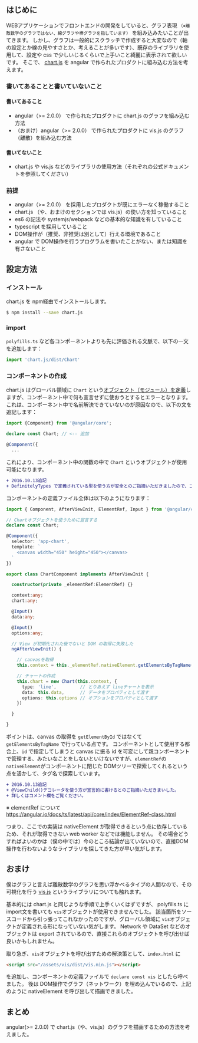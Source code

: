 ## はじめに

WEBアプリケーションでフロントエンドの開発をしていると、グラフ表現 <small>（※離散数学のグラフではない、線グラフや棒グラフを指しています）</small> を組み込みたいことが出てきます。
しかし、グラフは一般的にスクラッチで作成すると大変なので（軸の設定とか線の見やすさとか、考えることが多いです）、既存のライブラリを使用して、設定や css で少しいじるくらいで上手いこと綺麗に表示されて欲しいです。
そこで、 [chart.js](https://github.com/chartjs/Chart.js) を angular で作られたプロダクトに組み込む方法を考えます。

### 書いてあることと書いていないこと

#### 書いてあること

- angular（>= 2.0.0） で作られたプロダクトに chart.js のグラフを組み込む方法
- （おまけ）angular（>= 2.0.0） で作られたプロダクトに vis.js のグラフ（離散）を組み込む方法

#### 書いてないこと

- chart.js や vis.js などのライブラリの使用方法（それぞれの公式ドキュメントを参照してください）

### 前提

- angular（>= 2.0.0） を採用したプロダクトが既にエラーなく稼働すること
- chart.js （や、おまけのセクションでは vis.js）の使い方を知っていること
- es6 の記法や systemjs/webpack などの基本的な知識を有していること
- typescript を採用していること
- DOM操作が（推奨、非推奨は別として）行える環境であること
- angular で DOM操作を行うプログラムを書いたことがない、または知識を有さないこと

## 設定方法

### インストール

chart.js を npm経由でインストールします。

```bash
$ npm install --save chart.js
```

### import

`polyfills.ts` など各コンポーネントよりも先に評価される文脈で、以下の一文を追加します：

```ts
import 'chart.js/dist/Chart'
```

### コンポーネントの作成

chart.js はグローバル領域に `Chart` という[オブジェクト（モジュール）を定義](https://github.com/chartjs/Chart.js/blob/master/src/chart.js#L51)しますが、コンポーネント中で何も宣言せずに使おうとするとエラーとなります。これは、コンポーネント中で名前解決できていないのが原因なので、以下の文を追記します：

```ts
import {Component} from '@angular/core';

declare const Chart; // <-- 追加

@Component({
  ...
```

これにより、コンポーネント中の関数の中で `Chart` というオブジェクトが使用可能になります。

```diff
+ 2016.10.13追記
+ DefinitelyTypes で定義されている型を使う方が安全とのご指摘いただきましたので、コメント欄も併せてご参照ください。
```

コンポーネントの定義ファイル全体は以下のようになります：

```ts
import { Component, AfterViewInit, ElementRef, Input } from '@angular/core';

// Chartオブジェクトを使うために宣言する
declare const Chart;

@Component({
  selector: 'app-chart',
  template: `
    <canvas width="450" height="450"></canvas>
  `
})

export class ChartComponent implements AfterViewInit {

  constructor(private _elementRef:ElementRef) {}

  context:any;
  chart:any;

  @Input()
  data:any;

  @Input()
  options:any;

  // View が初期化された後でないと DOM の取得に失敗した
  ngAfterViewInit() {

    // canvasを取得
    this.context = this._elementRef.nativeElement.getElementsByTagName('canvas')[0];

    // チャートの作成
    this.chart = new Chart(this.context, {
      type: 'line',         // とりあえず lineチャートを表示
      data: this.data,      // データをプロパティとして渡す
      options: this.options // オプションをプロパティとして渡す
    })

  }

}
```

ポイントは、canvas の取得を `getElementById` ではなくて `getElementsByTagName` で行っている点です。
コンポーネントとして使用する都合上、`id` で指定してしまうと canvas に振る id を可変にして親コンポーネントで管理する、みたいなことをしないといけないですが、`elementRef`の`nativeElement`がコンポーネントに閉じた DOMツリーで探索してくれるという点を活かして、タグ名で探索しています。

```diff
+ 2016.10.13追記
+ @ViewChild()デコレータを使う方が宣言的に書けるとのご指摘いただきまいした。
+ 詳しくはコメント欄をご覧ください。
```

※ elementRef について
https://angular.io/docs/ts/latest/api/core/index/ElementRef-class.html

つまり、ここでの実装は nativeElement が取得できるという点に依存しているため、それが取得できない web worker などでは機能しません。
その場合どうすればよいのかは（僕の中では）今のところ結論が出ていないので、直接DOM操作を行わないようなライブラリを探してきた方が早い気がします。

## おまけ

僕はグラフと言えば離散数学のグラフを思い浮かべるタイプの人間なので、その可視化を行う [vis.js](http://visjs.org/) というライブラリについても触れます。

基本的には chart.js と同じような手順で上手くいくはずですが、 polyfills.ts に import文を書いても `vis`オブジェクトが使用できませんでした。
該当箇所をソースコードから引っ張ってこれなかったのですが、グローバル領域に `vis`オブジェクトが定義される形になっていない気がします。
Network や DataSet などのオブジェクトは export されているので、直接これらのオブジェクトを呼び出せば良いかもしれません。

取り急ぎ、`vis`オブジェクトを呼び出すための解決策として、`index.html` に

```html
<script src="/assets/vis/dist/vis.min.js"></script>
```

を追加し、コンポーネントの定義ファイルで `declare const vis` としたら呼べました。
後は DOM操作でグラフ（ネットワーク）を埋め込んでいるので、上記のように nativeElement を呼び出して描画できました。

## まとめ

angular(>= 2.0.0) で chart.js（や、vis.js）のグラフを描画するための方法を考えました。